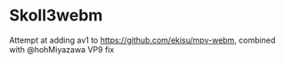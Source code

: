 # Skoll3webm
Attempt at adding av1 to https://github.com/ekisu/mpv-webm, combined with @hohMiyazawa VP9 fix

